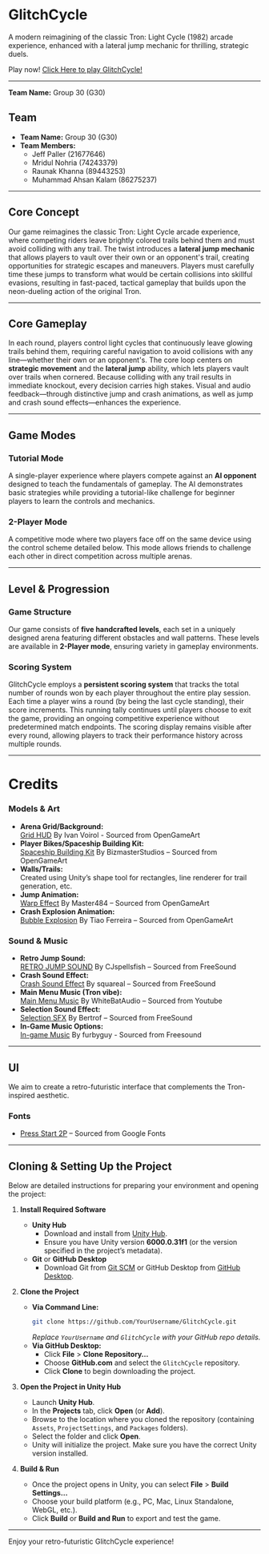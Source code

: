 # GlitchCycle
A modern reimagining of the classic Tron: Light Cycle (1982) arcade experience, enhanced with a lateral jump mechanic for thrilling, strategic duels.

Play now!
[Click Here to play GlitchCycle!](https://jeffhouse.itch.io/glitchcyclev1)

---
**Team Name:** Group 30 (G30)  

## Team
- **Team Name:** Group 30 (G30)  
- **Team Members:**  
  - Jeff Paller (21677646)  
  - Mridul Nohria (74243379)  
  - Raunak Khanna (89443253)  
  - Muhammad Ahsan Kalam (86275237)  

---

## Core Concept
Our game reimagines the classic Tron: Light Cycle arcade experience, where competing riders leave brightly colored trails behind them and must avoid colliding with any trail. The twist introduces a **lateral jump mechanic** that allows players to vault over their own or an opponent's trail, creating opportunities for strategic escapes and maneuvers. Players must carefully time these jumps to transform what would be certain collisions into skillful evasions, resulting in fast-paced, tactical gameplay that builds upon the neon-dueling action of the original Tron.

---

## Core Gameplay
In each round, players control light cycles that continuously leave glowing trails behind them, requiring careful navigation to avoid collisions with any line—whether their own or an opponent's. The core loop centers on **strategic movement** and the **lateral jump** ability, which lets players vault over trails when cornered. Because colliding with any trail results in immediate knockout, every decision carries high stakes. Visual and audio feedback—through distinctive jump and crash animations, as well as jump and crash sound effects—enhances the experience.

---

## Game Modes
### Tutorial Mode
A single-player experience where players compete against an **AI opponent** designed to teach the fundamentals of gameplay. The AI demonstrates basic strategies while providing a tutorial-like challenge for beginner players to learn the controls and mechanics.

### 2-Player Mode
A competitive mode where two players face off on the same device using the control scheme detailed below. This mode allows friends to challenge each other in direct competition across multiple arenas.

---

## Level & Progression
### Game Structure
Our game consists of **five handcrafted levels**, each set in a uniquely designed arena featuring different obstacles and wall patterns. These levels are available in **2-Player mode**, ensuring variety in gameplay environments.

### Scoring System
GlitchCycle employs a **persistent scoring system** that tracks the total number of rounds won by each player throughout the entire play session. Each time a player wins a round (by being the last cycle standing), their score increments. This running tally continues until players choose to exit the game, providing an ongoing competitive experience without predetermined match endpoints. The scoring display remains visible after every round, allowing players to track their performance history across multiple rounds.

---
# Credits
### Models & Art
- **Arena Grid/Background:**  
  [Grid HUD](https://opengameart.org/content/grid-hud) By Ivan Voirol - Sourced from OpenGameArt
- **Player Bikes/Spaceship Building Kit:**  
  [Spaceship Building Kit](https://opengameart.org/content/spaceship-building-kit) By BizmasterStudios – Sourced from OpenGameArt
- **Walls/Trails:**  
  Created using Unity’s shape tool for rectangles, line renderer for trail generation, etc.
- **Jump Animation:**  
  [Warp Effect](https://opengameart.org/content/explosion-set-1-m484-games) By Master484 – Sourced from OpenGameArt
- **Crash Explosion Animation:**  
  [Bubble Explosion](https://opengameart.org/content/bubble-explosion) By Tiao Ferreira – Sourced from OpenGameArt

### Sound & Music
- **Retro Jump Sound:**  
  [RETRO JUMP SOUND](https://freesound.org/people/CJspellsfish/sounds/727650/) By CJspellsfish – Sourced from FreeSound
- **Crash Sound Effect:**  
  [Crash Sound Effect](https://freesound.org/people/squareal/sounds/237375/) By squareal – Sourced from FreeSound
- **Main Menu Music (Tron vibe):**  
  [Main Menu Music](https://www.youtube.com/watch?v=Net67QKNBEk&ab_channel=WhiteBatAudio) By WhiteBatAudio – Sourced from Youtube 
- **Selection Sound Effect:**  
  [Selection SFX](https://freesound.org/people/Bertrof/sounds/131658/) By Bertrof – Sourced from FreeSound
- **In-Game Music Options:**  
  [In-game Music](https://freesound.org/people/furbyguy/sounds/331876/)  By furbyguy - Sourced from Freesound

---

## UI
We aim to create a retro-futuristic interface that complements the Tron-inspired aesthetic.

### Fonts
- [Press Start 2P](https://fonts.google.com/specimen/Press+Start+2P) – Sourced from Google Fonts  

---

## Cloning & Setting Up the Project
Below are detailed instructions for preparing your environment and opening the project:

1. **Install Required Software**  
   - **Unity Hub**  
     - Download and install from [Unity Hub](https://unity.com/download).  
     - Ensure you have Unity version **6000.0.31f1** (or the version specified in the project’s metadata).  
   - **Git** or **GitHub Desktop**  
     - Download Git from [Git SCM](https://git-scm.com/download) or GitHub Desktop from [GitHub Desktop](https://desktop.github.com/).  

2. **Clone the Project**  
   - **Via Command Line:**  
     ```bash
     git clone https://github.com/YourUsername/GlitchCycle.git
     ```
     *Replace `YourUsername` and `GlitchCycle` with your GitHub repo details.*  
   - **Via GitHub Desktop:**  
     - Click **File** > **Clone Repository…**  
     - Choose **GitHub.com** and select the `GlitchCycle` repository.  
     - Click **Clone** to begin downloading the project.  

3. **Open the Project in Unity Hub**  
   - Launch **Unity Hub**.  
   - In the **Projects** tab, click **Open** (or **Add**).  
   - Browse to the location where you cloned the repository (containing `Assets`, `ProjectSettings`, and `Packages` folders).  
   - Select the folder and click **Open**.  
   - Unity will initialize the project. Make sure you have the correct Unity version installed.

4. **Build & Run**  
   - Once the project opens in Unity, you can select **File** > **Build Settings…**  
   - Choose your build platform (e.g., PC, Mac, Linux Standalone, WebGL, etc.).  
   - Click **Build** or **Build and Run** to export and test the game.

---

Enjoy your retro-futuristic GlitchCycle experience!
